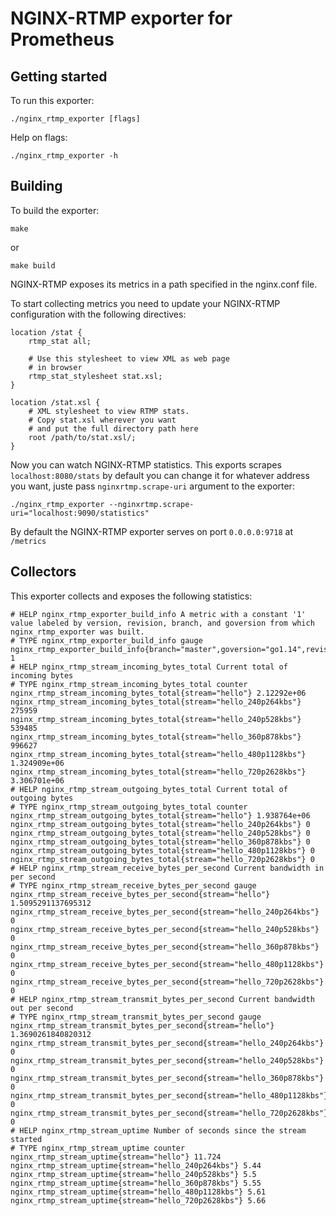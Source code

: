 # NGINX-RTMP exporter for Prometheus

## Getting started

To run this exporter:

```
./nginx_rtmp_exporter [flags]
```

Help on flags:

```
./nginx_rtmp_exporter -h
```

## Building

To build the exporter:

```
make
```

or

```
make build
```

NGINX-RTMP exposes its metrics in a path specified in the nginx.conf file.

To start collecting metrics you need to update your NGINX-RTMP configuration with the following directives:

```
location /stat {
    rtmp_stat all;

    # Use this stylesheet to view XML as web page
    # in browser
    rtmp_stat_stylesheet stat.xsl;
}

location /stat.xsl {
    # XML stylesheet to view RTMP stats.
    # Copy stat.xsl wherever you want
    # and put the full directory path here
    root /path/to/stat.xsl/;
}
```

Now you can watch NGINX-RTMP statistics. This exports scrapes `localhost:8080/stats` by default you can change it for whatever address you want, juste pass `nginxrtmp.scrape-uri` argument to the exporter:

```
./nginx_rtmp_exporter --nginxrtmp.scrape-uri="localhost:9090/statistics"
```

By default the NGINX-RTMP exporter serves on port `0.0.0.0:9718` at `/metrics`

## Collectors

This exporter collects and exposes the following statistics:

```
# HELP nginx_rtmp_exporter_build_info A metric with a constant '1' value labeled by version, revision, branch, and goversion from which nginx_rtmp_exporter was built.
# TYPE nginx_rtmp_exporter_build_info gauge
nginx_rtmp_exporter_build_info{branch="master",goversion="go1.14",revision="83760dedcd355d0dca52a635751b87982bf189e8",version="0.0.1"} 1
# HELP nginx_rtmp_stream_incoming_bytes_total Current total of incoming bytes
# TYPE nginx_rtmp_stream_incoming_bytes_total counter
nginx_rtmp_stream_incoming_bytes_total{stream="hello"} 2.12292e+06
nginx_rtmp_stream_incoming_bytes_total{stream="hello_240p264kbs"} 275959
nginx_rtmp_stream_incoming_bytes_total{stream="hello_240p528kbs"} 539485
nginx_rtmp_stream_incoming_bytes_total{stream="hello_360p878kbs"} 996627
nginx_rtmp_stream_incoming_bytes_total{stream="hello_480p1128kbs"} 1.324909e+06
nginx_rtmp_stream_incoming_bytes_total{stream="hello_720p2628kbs"} 3.306701e+06
# HELP nginx_rtmp_stream_outgoing_bytes_total Current total of outgoing bytes
# TYPE nginx_rtmp_stream_outgoing_bytes_total counter
nginx_rtmp_stream_outgoing_bytes_total{stream="hello"} 1.938764e+06
nginx_rtmp_stream_outgoing_bytes_total{stream="hello_240p264kbs"} 0
nginx_rtmp_stream_outgoing_bytes_total{stream="hello_240p528kbs"} 0
nginx_rtmp_stream_outgoing_bytes_total{stream="hello_360p878kbs"} 0
nginx_rtmp_stream_outgoing_bytes_total{stream="hello_480p1128kbs"} 0
nginx_rtmp_stream_outgoing_bytes_total{stream="hello_720p2628kbs"} 0
# HELP nginx_rtmp_stream_receive_bytes_per_second Current bandwidth in per second
# TYPE nginx_rtmp_stream_receive_bytes_per_second gauge
nginx_rtmp_stream_receive_bytes_per_second{stream="hello"} 1.5095291137695312
nginx_rtmp_stream_receive_bytes_per_second{stream="hello_240p264kbs"} 0
nginx_rtmp_stream_receive_bytes_per_second{stream="hello_240p528kbs"} 0
nginx_rtmp_stream_receive_bytes_per_second{stream="hello_360p878kbs"} 0
nginx_rtmp_stream_receive_bytes_per_second{stream="hello_480p1128kbs"} 0
nginx_rtmp_stream_receive_bytes_per_second{stream="hello_720p2628kbs"} 0
# HELP nginx_rtmp_stream_transmit_bytes_per_second Current bandwidth out per second
# TYPE nginx_rtmp_stream_transmit_bytes_per_second gauge
nginx_rtmp_stream_transmit_bytes_per_second{stream="hello"} 1.3690261840820312
nginx_rtmp_stream_transmit_bytes_per_second{stream="hello_240p264kbs"} 0
nginx_rtmp_stream_transmit_bytes_per_second{stream="hello_240p528kbs"} 0
nginx_rtmp_stream_transmit_bytes_per_second{stream="hello_360p878kbs"} 0
nginx_rtmp_stream_transmit_bytes_per_second{stream="hello_480p1128kbs"} 0
nginx_rtmp_stream_transmit_bytes_per_second{stream="hello_720p2628kbs"} 0
# HELP nginx_rtmp_stream_uptime Number of seconds since the stream started
# TYPE nginx_rtmp_stream_uptime counter
nginx_rtmp_stream_uptime{stream="hello"} 11.724
nginx_rtmp_stream_uptime{stream="hello_240p264kbs"} 5.44
nginx_rtmp_stream_uptime{stream="hello_240p528kbs"} 5.5
nginx_rtmp_stream_uptime{stream="hello_360p878kbs"} 5.55
nginx_rtmp_stream_uptime{stream="hello_480p1128kbs"} 5.61
nginx_rtmp_stream_uptime{stream="hello_720p2628kbs"} 5.66
```